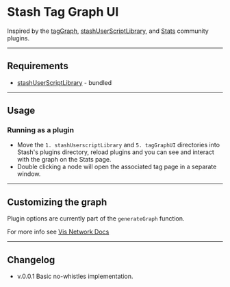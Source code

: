 # Stash Tag Graph UI

Inspired by the [tagGraph](https://github.com/stashapp/CommunityScripts/tree/main/plugins/tagGraph), [stashUserScriptLibrary](https://github.com/stashapp/CommunityScripts/tree/main/plugins/1.%20stashUserscriptLibrary), and [Stats](https://github.com/stashapp/CommunityScripts/tree/main/plugins/2.%20stats) community plugins.

---

## Requirements

- [stashUserScriptLibrary](https://github.com/stashapp/CommunityScripts/tree/main/plugins/1.%20stashUserscriptLibrary) - bundled

---

## Usage

### Running as a plugin

- Move the `1. stashUserscriptLibrary` and `5. tagGraphUI` directories into Stash's plugins directory, reload plugins and you can see and interact with the graph on the Stats page.
- Double clicking a node will open the associated tag page in a separate window.

---

## Customizing the graph

Plugin options are currently part of the `generateGraph` function.

For more info see [Vis Network Docs](https://visjs.github.io/vis-network/docs/network/)

---

## Changelog

- v.0.0.1 Basic no-whistles implementation.
